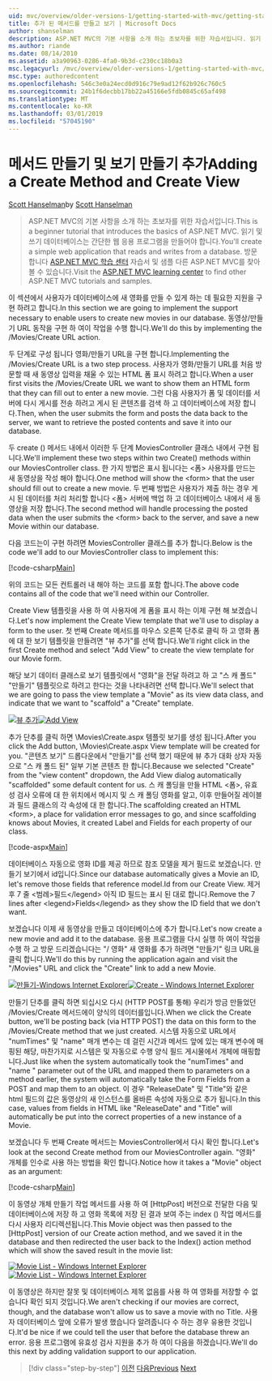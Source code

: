 ```yaml
---
uid: mvc/overview/older-versions-1/getting-started-with-mvc/getting-started-with-mvc-part6
title: 추가 된 메서드를 만들고 보기 | Microsoft Docs
author: shanselman
description: ASP.NET MVC의 기본 사항을 소개 하는 초보자를 위한 자습서입니다. 읽기 및 쓰기 데이터베이스에서 간단한 웹 응용 프로그램을 만듭니다.
ms.author: riande
ms.date: 08/14/2010
ms.assetid: a3a90963-0286-4fa0-9b3d-c230cc18b0a3
msc.legacyurl: /mvc/overview/older-versions-1/getting-started-with-mvc/getting-started-with-mvc-part6
msc.type: authoredcontent
ms.openlocfilehash: 546c3e0a24ecd0d916c79e9ad12f62b926c760c5
ms.sourcegitcommit: 24b1f6decbb17bb22a45166e5fdb0845c65af498
ms.translationtype: MT
ms.contentlocale: ko-KR
ms.lasthandoff: 03/01/2019
ms.locfileid: "57045190"
---
```

<a name="adding-a-create-method-and-create-view"></a><span data-ttu-id="cdae1-104">메서드 만들기 및 보기 만들기 추가</span><span class="sxs-lookup"><span data-stu-id="cdae1-104">Adding a Create Method and Create View</span></span>
====================
<span data-ttu-id="cdae1-105">[Scott Hanselman](https://github.com/shanselman)</span><span class="sxs-lookup"><span data-stu-id="cdae1-105">by [Scott Hanselman](https://github.com/shanselman)</span></span>

> <span data-ttu-id="cdae1-106">ASP.NET MVC의 기본 사항을 소개 하는 초보자를 위한 자습서입니다.</span><span class="sxs-lookup"><span data-stu-id="cdae1-106">This is a beginner tutorial that introduces the basics of ASP.NET MVC.</span></span> <span data-ttu-id="cdae1-107">읽기 및 쓰기 데이터베이스는 간단한 웹 응용 프로그램을 만들어야 합니다.</span><span class="sxs-lookup"><span data-stu-id="cdae1-107">You'll create a simple web application that reads and writes from a database.</span></span> <span data-ttu-id="cdae1-108">방문 합니다 [ASP.NET MVC 학습 센터](../../../index.md) 자습서 및 샘플 다른 ASP.NET MVC를 찾아볼 수 있습니다.</span><span class="sxs-lookup"><span data-stu-id="cdae1-108">Visit the [ASP.NET MVC learning center](../../../index.md) to find other ASP.NET MVC tutorials and samples.</span></span>


<span data-ttu-id="cdae1-109">이 섹션에서 사용자가 데이터베이스에 새 영화를 만들 수 있게 하는 데 필요한 지원을 구현 하려고 합니다.</span><span class="sxs-lookup"><span data-stu-id="cdae1-109">In this section we are going to implement the support necessary to enable users to create new movies in our database.</span></span> <span data-ttu-id="cdae1-110">동영상/만들기 URL 동작을 구현 하 여이 작업을 수행 합니다.</span><span class="sxs-lookup"><span data-stu-id="cdae1-110">We'll do this by implementing the /Movies/Create URL action.</span></span>

<span data-ttu-id="cdae1-111">두 단계로 구성 됩니다 영화/만들기 URL을 구현 합니다.</span><span class="sxs-lookup"><span data-stu-id="cdae1-111">Implementing the /Movies/Create URL is a two step process.</span></span> <span data-ttu-id="cdae1-112">사용자가 영화/만들기 URL를 처음 방문할 때 새 동영상 입력을 채울 수 있는 HTML 폼 표시 하려고 합니다.</span><span class="sxs-lookup"><span data-stu-id="cdae1-112">When a user first visits the /Movies/Create URL we want to show them an HTML form that they can fill out to enter a new movie.</span></span> <span data-ttu-id="cdae1-113">그런 다음 사용자가 폼 및 데이터를 서버에 다시 게시를 전송 하려고 게시 된 콘텐츠를 검색 하 고 데이터베이스에 저장 합니다.</span><span class="sxs-lookup"><span data-stu-id="cdae1-113">Then, when the user submits the form and posts the data back to the server, we want to retrieve the posted contents and save it into our database.</span></span>

<span data-ttu-id="cdae1-114">두 create () 메서드 내에서 이러한 두 단계 MoviesController 클래스 내에서 구현 됩니다.</span><span class="sxs-lookup"><span data-stu-id="cdae1-114">We'll implement these two steps within two Create() methods within our MoviesController class.</span></span> <span data-ttu-id="cdae1-115">한 가지 방법은 표시 됩니다는 &lt;폼&gt; 사용자를 만드는 새 동영상을 작성 해야 합니다.</span><span class="sxs-lookup"><span data-stu-id="cdae1-115">One method will show the &lt;form&gt; that the user should fill out to create a new movie.</span></span> <span data-ttu-id="cdae1-116">두 번째 방법은 사용자가 제출 하는 경우 게시 된 데이터를 처리 처리할 합니다 &lt;폼&gt; 서버에 백업 하 고 데이터베이스 내에서 새 동영상을 저장 합니다.</span><span class="sxs-lookup"><span data-stu-id="cdae1-116">The second method will handle processing the posted data when the user submits the &lt;form&gt; back to the server, and save a new Movie within our database.</span></span>

<span data-ttu-id="cdae1-117">다음 코드는이 구현 하려면 MoviesController 클래스를 추가 합니다.</span><span class="sxs-lookup"><span data-stu-id="cdae1-117">Below is the code we'll add to our MoviesController class to implement this:</span></span>

[!code-csharp[Main](getting-started-with-mvc-part6/samples/sample1.cs)]

<span data-ttu-id="cdae1-118">위의 코드는 모든 컨트롤러 내 해야 하는 코드를 포함 합니다.</span><span class="sxs-lookup"><span data-stu-id="cdae1-118">The above code contains all of the code that we'll need within our Controller.</span></span>

<span data-ttu-id="cdae1-119">Create View 템플릿을 사용 하 여 사용자에 게 폼을 표시 하는 이제 구현 해 보겠습니다.</span><span class="sxs-lookup"><span data-stu-id="cdae1-119">Let's now implement the Create View template that we'll use to display a form to the user.</span></span> <span data-ttu-id="cdae1-120">첫 번째 Create 메서드를 마우스 오른쪽 단추로 클릭 하 고 영화 폼에 대 한 보기 템플릿을 만들려면 "뷰 추가"를 선택 합니다.</span><span class="sxs-lookup"><span data-stu-id="cdae1-120">We'll right click in the first Create method and select "Add View" to create the view template for our Movie form.</span></span>

<span data-ttu-id="cdae1-121">해당 보기 데이터 클래스로 보기 템플릿에서 "영화"을 전달 하려고 하 고 "스 캐 폴드" "만들기" 템플릿으로 하려고 한다는 것을 나타내려면 선택 합니다.</span><span class="sxs-lookup"><span data-stu-id="cdae1-121">We'll select that we are going to pass the view template a "Movie" as its view data class, and indicate that we want to "scaffold" a "Create" template.</span></span>

<span data-ttu-id="cdae1-122">[![뷰 추가](getting-started-with-mvc-part6/_static/image2.png)](getting-started-with-mvc-part6/_static/image1.png)</span><span class="sxs-lookup"><span data-stu-id="cdae1-122">[![Add View](getting-started-with-mvc-part6/_static/image2.png)](getting-started-with-mvc-part6/_static/image1.png)</span></span>

<span data-ttu-id="cdae1-123">추가 단추를 클릭 하면 \Movies\Create.aspx 템플릿 보기를 생성 됩니다.</span><span class="sxs-lookup"><span data-stu-id="cdae1-123">After you click the Add button, \Movies\Create.aspx View template will be created for you.</span></span> <span data-ttu-id="cdae1-124">"콘텐츠 보기" 드롭다운에서 "만들기"를 선택 했기 때문에 뷰 추가 대화 상자 자동으로 "스 캐 폴드 된" 일부 기본 콘텐츠 한 합니다.</span><span class="sxs-lookup"><span data-stu-id="cdae1-124">Because we selected "Create" from the "view content" dropdown, the Add View dialog automatically "scaffolded" some default content for us.</span></span> <span data-ttu-id="cdae1-125">스 캐 폴딩을 만들 HTML &lt;폼&gt;, 유효성 검사 오류에 대 한 위치에서 메시지 및 스 캐 폴딩 영화를 알고, 이후 만들어질 레이블과 필드 클래스의 각 속성에 대 한 합니다.</span><span class="sxs-lookup"><span data-stu-id="cdae1-125">The scaffolding created an HTML &lt;form&gt;, a place for validation error messages to go, and since scaffolding knows about Movies, it created Label and Fields for each property of our class.</span></span>

[!code-aspx[Main](getting-started-with-mvc-part6/samples/sample2.aspx)]

<span data-ttu-id="cdae1-126">데이터베이스 자동으로 영화 ID를 제공 하므로 참조 모델을 제거 필드로 보겠습니다. 만들기 보기에서 id입니다.</span><span class="sxs-lookup"><span data-stu-id="cdae1-126">Since our database automatically gives a Movie an ID, let's remove those fields that reference model.Id from our Create View.</span></span> <span data-ttu-id="cdae1-127">제거 후 7 줄 &lt;범례&gt;필드&lt;/legend&gt; 아직 ID 필드는 표시 된 대로 합니다.</span><span class="sxs-lookup"><span data-stu-id="cdae1-127">Remove the 7 lines after &lt;legend&gt;Fields&lt;/legend&gt; as they show the ID field that we don't want.</span></span>

<span data-ttu-id="cdae1-128">보겠습니다 이제 새 동영상을 만들고 데이터베이스에 추가 합니다.</span><span class="sxs-lookup"><span data-stu-id="cdae1-128">Let's now create a new movie and add it to the database.</span></span> <span data-ttu-id="cdae1-129">응용 프로그램을 다시 실행 하 여이 작업을 수행 하 고 방문 드리겠습니다는 "/ 영화" 새 영화를 추가 하려면 "만들기" 링크 URL을 클릭 합니다.</span><span class="sxs-lookup"><span data-stu-id="cdae1-129">We'll do this by running the application again and visit the "/Movies" URL and click the "Create" link to add a new Movie.</span></span>

<span data-ttu-id="cdae1-130">[![만들기-Windows Internet Explorer](getting-started-with-mvc-part6/_static/image4.png)](getting-started-with-mvc-part6/_static/image3.png)</span><span class="sxs-lookup"><span data-stu-id="cdae1-130">[![Create - Windows Internet Explorer](getting-started-with-mvc-part6/_static/image4.png)](getting-started-with-mvc-part6/_static/image3.png)</span></span>

<span data-ttu-id="cdae1-131">만들기 단추를 클릭 하면 되십시오 다시 (HTTP POST를 통해) 우리가 방금 만들었던 /Movies/Create 메서드에이 양식의 데이터를입니다.</span><span class="sxs-lookup"><span data-stu-id="cdae1-131">When we click the Create button, we'll be posting back (via HTTP POST) the data on this form to the /Movies/Create method that we just created.</span></span> <span data-ttu-id="cdae1-132">시스템 자동으로 URL에서 "numTimes" 및 "name" 매개 변수는 데 걸린 시간과 메서드 앞에 있는 매개 변수에 매핑된 해당, 마찬가지로 시스템은 및 자동으로 수행 양식 필드 게시물에서 개체에 매핑합니다.</span><span class="sxs-lookup"><span data-stu-id="cdae1-132">Just like when the system automatically took the "numTimes" and "name " parameter out of the URL and mapped them to parameters on a method earlier, the system will automatically take the Form Fields from a POST and map them to an object.</span></span> <span data-ttu-id="cdae1-133">이 경우 "ReleaseDate" 및 "Title"와 같은 html 필드의 값은 동영상의 새 인스턴스를 올바른 속성에 자동으로 추가 됩니다.</span><span class="sxs-lookup"><span data-stu-id="cdae1-133">In this case, values from fields in HTML like "ReleaseDate" and "Title" will automatically be put into the correct properties of a new instance of a Movie.</span></span>

<span data-ttu-id="cdae1-134">보겠습니다 두 번째 Create 메서드는 MoviesController에서 다시 확인 합니다.</span><span class="sxs-lookup"><span data-stu-id="cdae1-134">Let's look at the second Create method from our MoviesController again.</span></span> <span data-ttu-id="cdae1-135">"영화" 개체를 인수로 사용 하는 방법을 확인 합니다.</span><span class="sxs-lookup"><span data-stu-id="cdae1-135">Notice how it takes a "Movie" object as an argument:</span></span>

[!code-csharp[Main](getting-started-with-mvc-part6/samples/sample3.cs)]

<span data-ttu-id="cdae1-136">이 동영상 개체 만들기 작업 메서드를 사용 하 여 [HttpPost] 버전으로 전달한 다음 및 데이터베이스에 저장 하 고 영화 목록에 저장 된 결과 보여 주는 index () 작업 메서드를 다시 사용자 리디렉션됩니다.</span><span class="sxs-lookup"><span data-stu-id="cdae1-136">This Movie object was then passed to the [HttpPost] version of our Create action method, and we saved it in the database and then redirected the user back to the Index() action method which will show the saved result in the movie list:</span></span>

<span data-ttu-id="cdae1-137">[![Movie List - Windows Internet Explorer](getting-started-with-mvc-part6/_static/image6.png)](getting-started-with-mvc-part6/_static/image5.png)</span><span class="sxs-lookup"><span data-stu-id="cdae1-137">[![Movie List - Windows Internet Explorer](getting-started-with-mvc-part6/_static/image6.png)](getting-started-with-mvc-part6/_static/image5.png)</span></span>

<span data-ttu-id="cdae1-138">이 동영상은 하지만 잘못 및 데이터베이스 제목 없음를 사용 하 여 영화를 저장할 수 없습니다 확인 되지 것입니다.</span><span class="sxs-lookup"><span data-stu-id="cdae1-138">We aren't checking if our movies are correct, though, and the database won't allow us to save a movie with no Title.</span></span> <span data-ttu-id="cdae1-139">사용자 데이터베이스 앞에 오류가 발생 했습니다 알려줍니다 수 하는 경우 유용한 것입니다.</span><span class="sxs-lookup"><span data-stu-id="cdae1-139">It'd be nice if we could tell the user that before the database threw an error.</span></span> <span data-ttu-id="cdae1-140">응용 프로그램에 유효성 검사 지원을 추가 하 여이 다음을 하겠습니다.</span><span class="sxs-lookup"><span data-stu-id="cdae1-140">We'll do this next by adding validation support to our application.</span></span>

> [!div class="step-by-step"]
> <span data-ttu-id="cdae1-141">[이전](getting-started-with-mvc-part5.md)
> [다음](getting-started-with-mvc-part7.md)</span><span class="sxs-lookup"><span data-stu-id="cdae1-141">[Previous](getting-started-with-mvc-part5.md)
[Next](getting-started-with-mvc-part7.md)</span></span>
